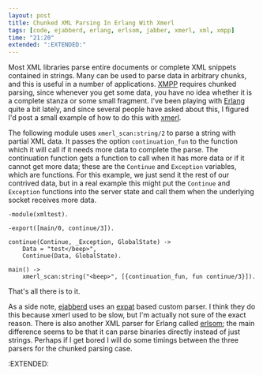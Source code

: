 ```yaml
---
layout: post
title: Chunked XML Parsing In Erlang With Xmerl
tags: [code, ejabberd, erlang, erlsom, jabber, xmerl, xml, xmpp]
time: "21:20"
extended: ":EXTENDED:"
---
```


Most XML libraries parse entire documents or complete XML snippets contained in strings.  Many can be used to parse data in arbitrary chunks, and this is useful in a number of applications.  [XMPP](http://www.xmpp.org) requires chunked parsing, since whenever you get some data, you have no idea whether it is a complete stanza or some small fragment.  I've been playing with [Erlang](http://www.erlang.org) quite a bit lately, and since several people have asked about this, I figured I'd post a small example of how to do this with [xmerl](http://erlang.org/doc/apps/xmerl/part_frame.html).

The following module uses `xmerl_scan:string/2` to parse a string with partial XML data.  It passes the option `continuation_fun` to the function which it will call if it needs more data to complete the parse.  The continuation function gets a function to call when it has more data or if it cannot get more data; these are the `Continue` and `Exception` variables, which are functions.  For this example, we just send it the rest of our contrived data, but in a real example this might put the `Continue` and `Exception` functions into the server state and call them when the underlying socket receives more data.

    -module(xmltest).
    
    -export([main/0, continue/3]).
    
    continue(Continue, _Exception, GlobalState) ->
        Data = "test</beep>",
        Continue(Data, GlobalState).
    
    main() ->
        xmerl_scan:string("<beep>", [{continuation_fun, fun continue/3}]).

That's all there is to it.

As a side note, [ejabberd](http://www.ejabberd.im) uses an [expat](http://expat.sourceforge.net/) based custom parser.  I think they do this because xmerl used to be slow, but I'm actually not sure of the exact reason.  There is also another XML parser for Erlang called [erlsom](http://erlsom.sourceforge.net/); the main difference seems to be that it can parse binaries directly instead of just strings.  Perhaps if I get bored I will do some timings between the three parsers for the chunked parsing case.

:EXTENDED:


